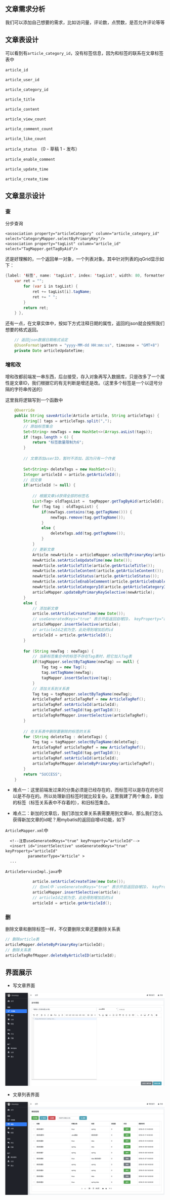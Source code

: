 
## 文章需求分析

我们可以添加自己想要的需求，比如访问量，评论数，点赞数，是否允许评论等等

## 文章表设计

可以看到有`article_category_id`，没有标签信息，因为和标签的联系在文章标签表中

  `article_id` 

  `article_user_id` 

  `article_category_id` 

  `article_title` 

  `article_content`  

   `article_view_count` 

  `article_comment_count` 

  `article_like_count` 

  `article_status` （0 - 草稿 1 - 发布）

  `article_enable_comment` 

  `article_update_time`  

  `article_create_time` 

## 文章显示设计


### 查

分步查询

```
<association property="articleCategory" column="article_category_id" select="CategoryMapper.selectByPrimaryKey"/>
<association property="tagList" column="article_id" select="TagMapper.getTagByAid"/>
```

还是好理解的，一个返回单一对象，一个列表对象。其中针对列表的jqGrid显示如下：

```java
{label: '标签', name: 'tagList', index: 'tagList', width: 80, formatter: function (tagList) {
    var ret = "";
        for (var i in tagList) {
            ret += tagList[i].tagName;
            ret += " ";
        }
        return ret;
    } },
```

还有一点，在文章实体中，按如下方式注释日期的属性，返回的json就会按照我们想要的格式返回。

```java
    // 返回json数据日期格式设定
    @JsonFormat(pattern = "yyyy-MM-dd HH:mm:ss", timezone = "GMT+8")
    private Date articleUpdateTime;
```

### 增和改

增和改都前端发一串东西，后台接受，存入对象再写入数据库，只是改多了一个属性是文章ID，我们根据它的有无判断是增还是改。（这里多个标签是一个以逗号分隔的字符串传送的）

这里我将逻辑写到一个函数中

```java
    @Override
    public String saveArticle(Article article, String articleTags) {
        String[] tags = articleTags.split(",");
        // 原始标签集合
        Set<String> newTags = new HashSet<>(Arrays.asList(tags));
        if (tags.length > 6) {
            return "标签数量限制为6";
        }

        // 文章添加userID，暂时不添加，因为只有一个作者

        Set<String> deleteTags = new HashSet<>();
        Integer articleId = article.getArticleId();
        // 旧文章
        if(articleId != null) {

            // 根据文章id获得全部的标签名
            List<Tag> oldTagsList =  tagMapper.getTagByAid(articleId);
            for (Tag tag : oldTagsList) {
                if(newTags.contains(tag.getTagName())) {
                    newTags.remove(tag.getTagName());
                }
                else {
                    deleteTags.add(tag.getTagName());
                }
            }
            // 更新文章
            Article newArticle = articleMapper.selectByPrimaryKey(articleId);
            newArticle.setArticleUpdateTime(new Date());
            newArticle.setArticleTitle(article.getArticleTitle());
            newArticle.setArticleContent(article.getArticleContent());
            newArticle.setArticleStatus(article.getArticleStatus());
            newArticle.setArticleEnableComment(article.getArticleEnableComment());
            newArticle.setArticleCategoryId(article.getArticleCategoryId());
            articleMapper.updateByPrimaryKeySelective(newArticle);
        }
        else {
            // 添加新文章
            article.setArticleCreateTime(new Date());
            // useGeneratedKeys="true" 表示开启返回自增ID， keyProperty="articleId" 表示返回主键的名字。
            articleMapper.insertSelective(article);
            // articleId之前为空，此处得到增加后的id
            articleId = article.getArticleId();
        }

        for (String newTag : newTags) {
            // 当新标签集合中的标签不存在Tag表时，把它加入Tag表
            if(tagMapper.selectByTagName(newTag) == null) {
                Tag tag = new Tag();
                tag.setTagName(newTag);
                tagMapper.insertSelective(tag);
            }
            // 添加关系到关系表
            Tag tag = tagMapper.selectByTagName(newTag);
            ArticleTagRef articleTagRef = new ArticleTagRef();
            articleTagRef.setArticleId(articleId);
            articleTagRef.setTagId(tag.getTagId());
            articleTagRefMapper.insertSelective(articleTagRef);
        }

        // 在关系表中删除要删除的标签的关系
        for (String deleteTag : deleteTags) {
            Tag tag = tagMapper.selectByTagName(deleteTag);
            ArticleTagRef articleTagRef = new ArticleTagRef();
            articleTagRef.setTagId(tag.getTagId());
            articleTagRef.setArticleId(articleId);
            articleTagRefMapper.deleteByPrimaryKey(articleTagRef);
        }
        return "SUCCESS";
    }
```

- 难点一：这里前端发过来的分类必须是已经存在的，而标签可以是存在的也可以是不存在的。所以处理新旧标签时就比较复杂。这里我建了两个集合，新加的标签（标签关系表中不存着的），和旧标签集合。

- 难点二：新加的文章后，我们添加文章关系表需要用到文章id，那么我们怎么获得新加文章的id呢？用mybatis的返回自增id功能，如下

`ArticleMapper.xml`中

```
  <!--注意useGeneratedKeys="true" keyProperty="articleId"-->
  <insert id="insertSelective" useGeneratedKeys="true" keyProperty="articleId"
          parameterType="Article" >
  ...
```

`ArticleServiceImpl.java`中


```java
            article.setArticleCreateTime(new Date());
            // 在xml中：useGeneratedKeys="true" 表示开启返回自增ID， keyProperty="articleId" 表示返回主键的名字。
            articleMapper.insertSelective(article);
            // articleId之前为空，此处得到增加后的id
            articleId = article.getArticleId();
```

### 删

删除文章和删除标签一样，不仅要删除文章还要删除关系表

```java
// 删除article表
articleMapper.deleteByPrimaryKey(articleId);
// 删除关系表
articleTagRefMapper.deleteByArticleID(articleId);
```


## 界面展示

- 写文章界面

![编辑](../image/edit.png)

- 文章列表界面

![文章](../image/blog.png)